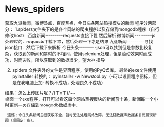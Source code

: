 # News_spiders
获取九派新闻，微博热点，百度热点，今日头条网站热搜模块的新闻
程序分两部分：
1.spiders文件夹下的是各个网站的爬虫程序以及存储到mongodb程序（自行修改host）
  百度新闻---------requests直接下载,然后解析
  微博新闻---------js处理过的，requests下载下来，然后处理一下才是结果
  九派新闻---------寻找json接口，然后下载下来解析
  今日头条---------json可以找到但是参数比较复杂，获取到的新闻和实时的不相同，使用selenium处理，但是滚动效果时而成功，时而失败，所以获取到的数据很少，望大神
                  指导
                  
2. spiders 文件夹外的文件是界面程序，使用的PyQt5库。
   最终的exe文件使用pyinstaller 转换的：
   pyinstaller -w Newstool.py（-i可以设置程序图标，但是在我电脑上加-i转换不成功，处理良久不成功）

结果：怎么上传图片呢？/(ㄒoㄒ)/~~  
     桌面一个exe程序，打开可以看这四个网站热搜板块的新闻前十条，新闻每一个小时更新一次存储到mongodb数据库中。
     
     
     遗憾：今日头条新闻总是获取不全，暂时无法处理网络故障，无法随数据库数据条目而展现新闻（现固定十条）。
